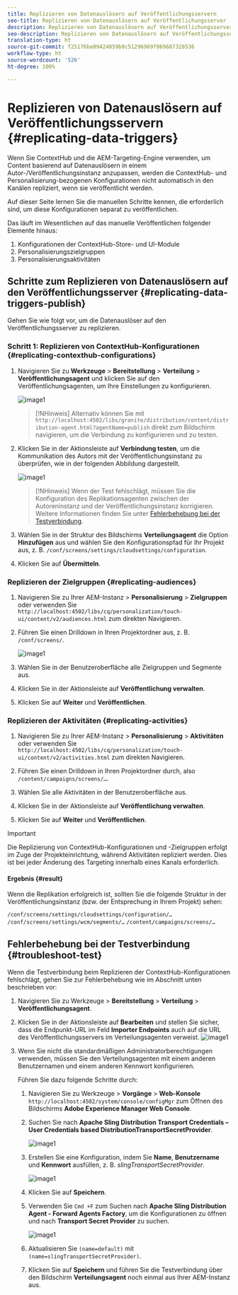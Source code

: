 ```yaml
---
title: Replizieren von Datenauslösern auf Veröffentlichungsservern
seo-title: Replizieren von Datenauslösern auf Veröffentlichungsserver
description: Replizieren von Datenauslösern auf Veröffentlichungsserver.
seo-description: Replizieren von Datenauslösern auf Veröffentlichungsserver.
translation-type: ht
source-git-commit: f25176be89424059b8c51296969f069687328536
workflow-type: ht
source-wordcount: '526'
ht-degree: 100%

---
```



# Replizieren von Datenauslösern auf Veröffentlichungsservern {#replicating-data-triggers}

Wenn Sie ContextHub und die AEM-Targeting-Engine verwenden, um Content basierend auf Datenauslösern in einem Autor-/Veröffentlichungsinstanz anzupassen, werden die ContextHub- und Personalisierung-bezogenen Konfigurationen nicht automatisch in den Kanälen repliziert, wenn sie veröffentlicht werden.

Auf dieser Seite lernen Sie die manuellen Schritte kennen, die erforderlich sind, um diese Konfigurationen separat zu veröffentlichen.

Das läuft im Wesentlichen auf das manuelle Veröffentlichen folgender Elemente hinaus:

1. Konfigurationen der ContextHub-Store- und UI-Module
1. Personalisierungszielgruppen
1. Personalisierungsaktivitäten

## Schritte zum Replizieren von Datenauslösern auf den Veröffentlichungsserver {#replicating-data-triggers-publish}

Gehen Sie wie folgt vor, um die Datenauslöser auf den Veröffentlichungsserver zu replizieren.

### Schritt 1: Replizieren von ContextHub-Konfigurationen {#replicating-contexthub-configurations}

1. Navigieren Sie zu **Werkzeuge** > **Bereitstellung** > **Verteilung** > **Veröffentlichungsagent** und klicken Sie auf den Veröffentlichungsagenten, um Ihre Einstellungen zu konfigurieren.

   ![image1](/help/user-guide/assets/replicating-triggers/replicating-triggers1.png)

   >[!NHinweis]
   >Alternativ können Sie mit `http://localhost:4502/libs/granite/distribution/content/distribution-agent.html?agentName=publish` direkt zum Bildschirm navigieren, um die Verbindung zu konfigurieren und zu testen.

1. Klicken Sie in der Aktionsleiste auf **Verbindung testen**, um die Kommunikation des Autors mit der Veröffentlichungsinstanz zu überprüfen, wie in der folgenden Abbildung dargestellt.

   ![image1](/help/user-guide/assets/replicating-triggers/replicating-triggers2.png)

   >[!NHinweis]
   >Wenn der Test fehlschlägt, müssen Sie die Konfiguration des Replikationsagenten zwischen der Autoreninstanz und der Veröffentlichungsinstanz korrigieren. Weitere Informationen finden Sie unter [Fehlerbehebung bei der Testverbindung](/help/user-guide/replicating-data-triggers.md#troubleshoot-test).

1. Wählen Sie in der Struktur des Bildschirms **Verteilungsagent** die Option **Hinzufügen** aus und wählen Sie den Konfigurationspfad für Ihr Projekt aus, z. B. `/conf/screens/settings/cloudsettings/configuration`.

1. Klicken Sie auf **Übermitteln**.

### Replizieren der Zielgruppen {#replicating-audiences}

1. Navigieren Sie zu Ihrer AEM-Instanz > **Personalisierung** > **Zielgruppen** oder verwenden Sie `http://localhost:4502/libs/cq/personalization/touch-ui/content/v2/audiences.html` zum direkten Navigieren.

1. Führen Sie einen Drilldown in Ihren Projektordner aus, z. B. `/conf/screens/`.

   ![image1](/help/user-guide/assets/replicating-triggers/replicating-triggers10.png)

1. Wählen Sie in der Benutzeroberfläche alle Zielgruppen und Segmente aus.

1. Klicken Sie in der Aktionsleiste auf **Veröffentlichung verwalten**.

1. Klicken Sie auf **Weiter** und **Veröffentlichen**.

### Replizieren der Aktivitäten {#replicating-activities}

1. Navigieren Sie zu Ihrer AEM-Instanz > **Personalisierung** > **Aktivitäten** oder verwenden Sie `http://localhost:4502/libs/cq/personalization/touch-ui/content/v2/activities.html` zum direkten Navigieren.

1. Führen Sie einen Drilldown in Ihren Projektordner durch, also `/content/campaigns/screens/…`.

1. Wählen Sie alle Aktivitäten in der Benutzeroberfläche aus.

1. Klicken Sie in der Aktionsleiste auf **Veröffentlichung verwalten**.

1. Klicken Sie auf **Weiter** und **Veröffentlichen**.

>[!IMPORTANT]
>
>Die Replizierung von ContextHub-Konfigurationen und -Zielgruppen erfolgt im Zuge der Projekteinrichtung, während Aktivitäten repliziert werden. Dies ist bei jeder Änderung des Targeting innerhalb eines Kanals erforderlich.

#### Ergebnis {#result}

Wenn die Replikation erfolgreich ist, sollten Sie die folgende Struktur in der Veröffentlichungsinstanz (bzw. der Entsprechung in Ihrem Projekt) sehen:

`/conf/screens/settings/cloudsettings/configuration/…`
`/conf/screens/settings/wcm/segments/…`
`/content/campaigns/screens/…`

## Fehlerbehebung bei der Testverbindung {#troubleshoot-test}

Wenn die Testverbindung beim Replizieren der ContextHub-Konfigurationen fehlschlägt, gehen Sie zur Fehlerbehebung wie im Abschnitt unten beschrieben vor:

1. Navigieren Sie zu Werkzeuge > **Bereitstellung** > **Verteilung** > **Veröffentlichungsagent**.

1. Klicken Sie in der Aktionsleiste auf **Bearbeiten** und stellen Sie sicher, dass die Endpunkt-URL im Feld **Importer Endpoints** auch auf die URL des Veröffentlichungsservers im Verteilungsagenten verweist.
   ![image1](/help/user-guide/assets/replicating-triggers/replicating-triggers9.png)

1. Wenn Sie nicht die standardmäßigen Administratorberechtigungen verwenden, müssen Sie den Verteilungsagenten mit einem anderen Benutzernamen und einem anderen Kennwort konfigurieren.

   Führen Sie dazu folgende Schritte durch:

   1. Navigieren Sie zu Werkzeuge > **Vorgänge** > **Web-Konsole** `http://localhost:4502/system/console/configMgr` zum Öffnen des Bildschirms **Adobe Experience Manager Web Console**.
   1. Suchen Sie nach **Apache Sling Distribution Transport Credentials – User Credentials based DistributionTransportSecretProvider**.

      ![image1](/help/user-guide/assets/replicating-triggers/replicating-triggers6.png)

   1. Erstellen Sie eine Konfiguration, indem Sie **Name**, **Benutzername** und **Kennwort** ausfüllen, z. B. *slingTransportSecretProvider*.

      ![image1](/help/user-guide/assets/replicating-triggers/replicating-triggers7.png)

   1. Klicken Sie auf **Speichern**.
   1. Verwenden Sie `Cmd +F` zum Suchen nach **Apache Sling Distribution Agent - Forward Agents Factory**, um die Konfigurationen zu öffnen und nach **Transport Secret Provider** zu suchen.

      ![image1](/help/user-guide/assets/replicating-triggers/replicating-triggers8.png)

   1. Aktualisieren Sie `(name=default)` mit `(name=slingTransportSecretProvider)`.
   1. Klicken Sie auf **Speichern** und führen Sie die Testverbindung über den Bildschirm **Verteilungsagent** noch einmal aus Ihrer AEM-Instanz aus.
